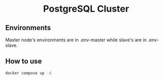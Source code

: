 <h1 align="center">PostgreSQL Cluster</h1>

## Environments

Master node's environments are in .env-master while slave's are in .env-slave.

## How to use

```bash
docker compose up -d
```
